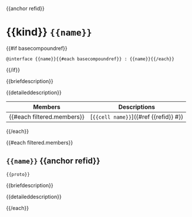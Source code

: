 {{anchor refid}}
# {{kind}} `{{name}}`

{{#if basecompoundref}}
```{{language}}
@interface {{name}}{{#each basecompoundref}} : {{name}}{{/each}}
```
{{/if}}

{{briefdescription}}

{{detaileddescription}}

| Members | Descriptions |
|---|---|
{{#each filtered.members}}| [`{{cell name}}`]({#ref {{refid}} #}) | {{cell summary}} |
{{/each}}

{{#each filtered.members}}
## `{{name}}` {{anchor refid}}

```{{language}}
{{proto}}
```

{{briefdescription}}

{{detaileddescription}}

{{/each}}

